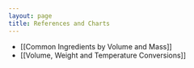 ```yaml
---
layout: page
title: References and Charts
---
```

* [[Common Ingredients by Volume and Mass]]
* [[Volume, Weight and Temperature Conversions]]